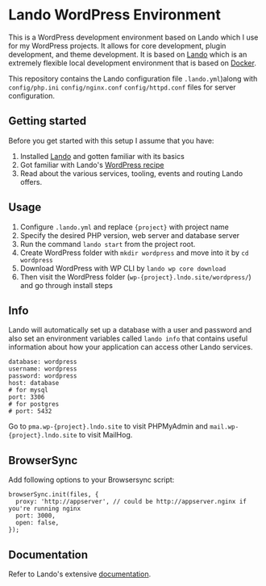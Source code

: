 # Lando WordPress Environment
This is a WordPress development environment based on Lando which I use for my WordPress projects. It allows for core development, plugin development, and theme development. 
It is based on [Lando](https://github.com/lando/lando) which is an extremely flexible local development environment that is based on [Docker](https://www.docker.com/).

This repository contains the Lando configuration file `.lando.yml`)along with `config/php.ini` `config/nginx.conf` `config/httpd.conf` files for server configuration.

## Getting started
Before you get started with this setup I assume that you have:
1. Installed [Lando](https://github.com/lando/lando) and gotten familiar with its basics
1. Got familiar with Lando's [WordPress recipe](https://docs.lando.dev/config/wordpress.html)
1. Read about the various services, tooling, events and routing Lando offers.

## Usage  
1. Configure `.lando.yml`  and replace `{project}` with project name
1. Specify the desired PHP version, web server and database server
1. Run the command `lando start` from the project root.
1. Create WordPress folder with `mkdir wordpress` and move into it by `cd wordpress`
1. Download WordPress with WP CLI by `lando wp core download` 
1. Then visit the WordPress folder (`wp-{project}.lndo.site/wordpress/`) and go through install steps

## Info
Lando will automatically set up a database with a user and password and also set an environment variables called `lando info` that contains useful information about how your application can access other Lando services.
``` 
database: wordpress
username: wordpress
password: wordpress
host: database
# for mysql
port: 3306
# for postgres
# port: 5432
```
Go to `pma.wp-{project}.lndo.site` to visit PHPMyAdmin and `mail.wp-{project}.lndo.site` to visit MailHog.
## BrowserSync
 Add following options to your Browsersync script:
``` 
browserSync.init(files, {
  proxy: 'http://appserver', // could be http://appserver.nginx if you're running nginx
  port: 3000,
  open: false,
});
```

## Documentation
Refer to Lando's extensive [documentation](https://docs.lando.de).
